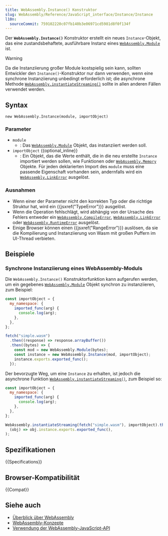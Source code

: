 ```yaml
---
title: WebAssembly.Instance() Konstruktor
slug: WebAssembly/Reference/JavaScript_interface/Instance/Instance
l10n:
  sourceCommit: 759102220c07fb140b3e06971cd5981d8f0f134f
---
```


Der **`WebAssembly.Instance()`** Konstruktor erstellt ein neues
`Instance`-Objekt, das eine zustandsbehaftete, ausführbare Instanz eines
[`WebAssembly.Module`](/de/docs/WebAssembly/Reference/JavaScript_interface/Module) ist.

> [!WARNING]
> Da die Instanziierung großer Module kostspielig sein kann, sollten Entwickler den `Instance()`-Konstruktor nur dann verwenden, wenn eine synchrone Instanziierung unbedingt erforderlich ist; die asynchrone Methode [`WebAssembly.instantiateStreaming()`](/de/docs/WebAssembly/Reference/JavaScript_interface/instantiateStreaming_static) sollte in allen anderen Fällen verwendet werden.

## Syntax

```js-nolint
new WebAssembly.Instance(module, importObject)
```

### Parameter

- `module`
  - : Das [`WebAssembly.Module`](/de/docs/WebAssembly/Reference/JavaScript_interface/Module) Objekt, das instanziiert werden soll.
- `importObject` {{optional_inline}}
  - : Ein Objekt, das die Werte enthält, die in die neu erstellte `Instance` importiert werden sollen, wie Funktionen oder [`WebAssembly.Memory`](/de/docs/WebAssembly/Reference/JavaScript_interface/Memory) Objekte.
    Für jeden deklarierten Import des `module` muss eine passende Eigenschaft vorhanden sein, andernfalls wird ein [`WebAssembly.LinkError`](/de/docs/WebAssembly/Reference/JavaScript_interface/LinkError) ausgelöst.

### Ausnahmen

- Wenn einer der Parameter nicht den korrekten Typ oder die richtige Struktur hat, wird ein {{jsxref("TypeError")}} ausgelöst.
- Wenn die Operation fehlschlägt, wird abhängig von der Ursache des Fehlers entweder ein [`WebAssembly.CompileError`](/de/docs/WebAssembly/Reference/JavaScript_interface/CompileError), [`WebAssembly.LinkError`](/de/docs/WebAssembly/Reference/JavaScript_interface/LinkError) oder [`WebAssembly.RuntimeError`](/de/docs/WebAssembly/Reference/JavaScript_interface/RuntimeError) ausgelöst.
- Einige Browser können einen {{jsxref("RangeError")}} auslösen, da sie die Kompilierung und Instanziierung von Wasm mit großen Puffern im UI-Thread verbieten.

## Beispiele

### Synchrone Instanziierung eines WebAssembly-Moduls

Die `WebAssembly.Instance()` Konstruktorfunktion kann aufgerufen werden, um ein gegebenes [`WebAssembly.Module`](/de/docs/WebAssembly/Reference/JavaScript_interface/Module) Objekt synchron zu instanziieren, zum Beispiel:

```js
const importObject = {
  my_namespace: {
    imported_func(arg) {
      console.log(arg);
    },
  },
};

fetch("simple.wasm")
  .then((response) => response.arrayBuffer())
  .then((bytes) => {
    const mod = new WebAssembly.Module(bytes);
    const instance = new WebAssembly.Instance(mod, importObject);
    instance.exports.exported_func();
  });
```

Der bevorzugte Weg, um eine `Instance` zu erhalten, ist jedoch die asynchrone Funktion [`WebAssembly.instantiateStreaming()`](/de/docs/WebAssembly/Reference/JavaScript_interface/instantiateStreaming_static), zum Beispiel so:

```js
const importObject = {
  my_namespace: {
    imported_func(arg) {
      console.log(arg);
    },
  },
};

WebAssembly.instantiateStreaming(fetch("simple.wasm"), importObject).then(
  (obj) => obj.instance.exports.exported_func(),
);
```

## Spezifikationen

{{Specifications}}

## Browser-Kompatibilität

{{Compat}}

## Siehe auch

- [Überblick über WebAssembly](/de/docs/WebAssembly)
- [WebAssembly-Konzepte](/de/docs/WebAssembly/Guides/Concepts)
- [Verwendung der WebAssembly-JavaScript-API](/de/docs/WebAssembly/Guides/Using_the_JavaScript_API)
